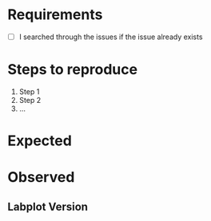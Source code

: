 <!-- This is a comment. They are not shown in the final issue and are only informative. You can remove them or ignore them -->

Requirements
============

- [ ] I searched through the issues if the issue already exists

Steps to reproduce
==================
1. Step 1
2. Step 2
3. ...

Expected
==================
<!-- Write down what you expect -->


Observed
==================
<!-- Write down what you observed-->


Labplot Version
------------------
<!-- Add text from the labplot executable between the ``` ``` block below: Help -> About Labplot -->
```


```
